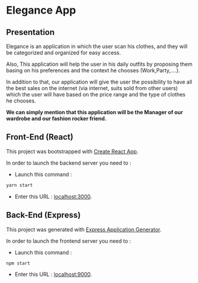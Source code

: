 # Elegance App

## Presentation

Elegance is an application in which the user scan his clothes, and they will be categorized and organized for easy access.

Also, This application will help the user in his daily outfits by proposing them basing on his preferences and the context he chooses (Work,Party,....).

In addition to that, our application will give the user the possibility to have all the best sales on the internet (via internet, suits sold from other users) which the user will have based on the price range and the type of clothes he chooses.

**We can simply mention that this application will be the Manager of our wardrobe and our fashion rocker friend.**

## Front-End (React)

This project was bootstrapped with [Create React App](https://github.com/facebook/create-react-app). 

In order to launch the backend server you need to : 
- Launch this command :
```bash
yarn start
```
- Enter this URL : [localhost:3000](https://localhost:3000). 



## Back-End (Express)

This project was generated with [Express Application Generator](https://expressjs.com/en/starter/generator.html). 

In order to launch the frontend server you need to : 
- Launch this command :
```bash
npm start
```
- Enter this URL : [localhost:9000](https://localhost:9000). 
